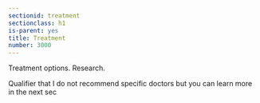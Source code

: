 ```yaml
---
sectionid: treatment
sectionclass: h1
is-parent: yes
title: Treatment
number: 3000
---
```

Treatment options. Research.

Qualifier that I do not recommend specific doctors but you can learn more in the next sec